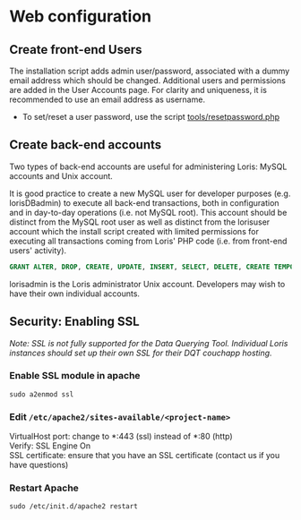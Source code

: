 # Web configuration

## Create front-end Users  

The installation script adds admin user/password, associated with a dummy email address which should be changed. Additional users and permissions are added in the User Accounts page. For clarity and uniqueness, it is recommended to use an email address as username.  

* To set/reset a user password, use the script [tools/resetpassword.php](https://github.com/aces/Loris/blob/master/tools/resetpassword.php)  


## Create back-end accounts  

Two types of back-end accounts are useful for administering Loris: MySQL accounts and Unix account.  

It is good practice to create a new MySQL user for developer purposes (e.g. lorisDBadmin) to execute all back-end transactions, both in configuration and in day-to-day operations (i.e. not MySQL root). This account should be distinct from the MySQL root user as well as distinct from the lorisuser account which the install script created with limited permissions for executing all transactions coming from Loris' PHP code (i.e. from front-end users' activity).  

```SQL
GRANT ALTER, DROP, CREATE, UPDATE, INSERT, SELECT, DELETE, CREATE TEMPORARY TABLES, LOCK TABLES  on $dbname.* to 'lorisDBadmin'@'$dbhost' IDENTIFIED BY '$newpassword' WITH GRANT OPTION ;
```  

lorisadmin is the Loris administrator Unix account. Developers may wish to have their own individual accounts.  

## Security: Enabling SSL  

*Note: SSL is not fully supported for the Data Querying Tool. Individual Loris instances should set up their own SSL for their DQT couchapp hosting.*  

### Enable SSL module in apache  
`sudo a2enmod ssl`  

### Edit `/etc/apache2/sites-available/<project-name>`  
VirtualHost port: change to *:443 (ssl) instead of *:80 (http)  
Verify: SSL Engine On  
SSL certificate: ensure that you have an SSL certificate (contact us if you have questions)  

### Restart Apache  
`sudo /etc/init.d/apache2 restart`  